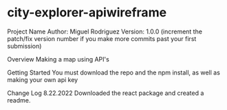 # city-explorer-apiwireframe
Project Name
Author: Miguel Rodriguez Version: 1.0.0 (increment the patch/fix version number if you make more commits past your first submission)

Overview
Making a map using API's

Getting Started
You must download the repo and the npm install, as well as making your own api key


Change Log
8.22.2022 Downloaded the react package and created a readme.
